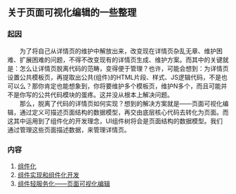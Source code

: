 ## 关于页面可视化编辑的一些整理
### 起因
&emsp;&emsp;为了将自己从详情页的维护中解放出来，改变现在详情页杂乱无章、维护困难、扩展困难的问题，不得不改变现有的详情页生成、维护方案。而其中的关键就是：怎么让详情页脱离代码的范畴，变得便于管理？也许，可能会想到：为详情页设置公共模板页，再提取出公共(组件)的HTML片段、样式、JS逻辑代码，不是也可以么？那你肯定也能想象到，你将要维护多个模板页，维护N多个，而且可能并不是你写的公共代码模块的蛋疼。这并没从根本上解决问题。  
&emsp;&emsp;那么，脱离了代码的详情页如何实现？想到的解决方案就是——页面可视化编辑，通过定义可描述页面结构的数据模型，再交由底层核心代码去转化为页面。而这其中运用到了组件化的开发理念，UI组件树将会是页面结构的数据模型。我们通过管理这些页面描述数据，来管理详情页。
### 内容
1. [组件化](COMPONENTS.md)
2. [组件实现和组件化开发](CREATECOM.md)
3. [组件轻服务化——页面可视化编辑](COMSERVICE.md)